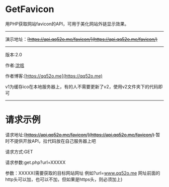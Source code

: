 # GetFavicon

用PHP获取网站favicon的API，可用于美化网站外链显示效果。

------

演示地址：<del>[https://api.qq52o.me/favicon/](https://api.qq52o.me/favicon/) </del>

------

版本:2.0

作者:[沈唁](https://qq52o.me) 

作者博客:[https://qq52o.me](https://qq52o.me)  

v1为缓存ico在本地服务器上，有的人不需要更新了v2，使用v2文件夹下的代码即可

------

# 请求示例

请求地址:<del>[https://api.qq52o.me/favicon/](https://api.qq52o.me/favicon/) </del> 暂时不提供开放API，拉代码放在自己服务器上吧

请求方式:GET 

请求参数:get.php?url=XXXXX    

参数：XXXXX(需要获取的目标网站网址 例如?url=www.qq52o.me 网址前面的http头可以加，也可以不加，但如果是https头，则必须加上)  
